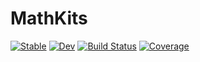 # MathKits

[![Stable](https://img.shields.io/badge/docs-stable-blue.svg)](https://HetaoZ.github.io/MathKits.jl/stable)
[![Dev](https://img.shields.io/badge/docs-dev-blue.svg)](https://HetaoZ.github.io/MathKits.jl/dev)
[![Build Status](https://github.com/HetaoZ/MathKits.jl/workflows/CI/badge.svg)](https://github.com/HetaoZ/MathKits.jl/actions)
[![Coverage](https://codecov.io/gh/HetaoZ/MathKits.jl/branch/master/graph/badge.svg)](https://codecov.io/gh/HetaoZ/MathKits.jl)
